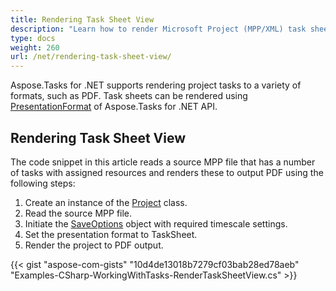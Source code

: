 ```yaml
---
title: Rendering Task Sheet View
description: "Learn how to render Microsoft Project (MPP/XML) task sheet views using Aspose.Tasks for .NET."
type: docs
weight: 260
url: /net/rendering-task-sheet-view/
---
```


Aspose.Tasks for .NET supports rendering project tasks to a variety of formats, such as PDF. Task sheets can be rendered using [PresentationFormat](https://reference.aspose.com/tasks/net/aspose.tasks.visualization/presentationformat) of Aspose.Tasks for .NET API.

## **Rendering Task Sheet View**
The code snippet in this article reads a source MPP file that has a number of tasks with assigned resources and renders these to output PDF using the following steps:

1. Create an instance of the [Project](https://reference.aspose.com/tasks/net/aspose.tasks/project) class.
2. Read the source MPP file.
3. Initiate the [SaveOptions](https://reference.aspose.com/tasks/net/aspose.tasks.saving/saveoptions) object with required timescale settings.
4. Set the presentation format to TaskSheet.
5. Render the project to PDF output.

{{< gist "aspose-com-gists" "10d4de13018b7279cf03bab28ed78aeb" "Examples-CSharp-WorkingWithTasks-RenderTaskSheetView.cs" >}}
